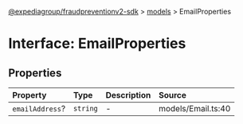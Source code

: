 [@expediagroup/fraudpreventionv2-sdk](../../index.md) > [models](../index.md) > EmailProperties

# Interface: EmailProperties

## Properties

| Property | Type | Description | Source |
| :------ | :------ | :------ | :------ |
| `emailAddress`? | `string` | - | models/Email.ts:40 |
